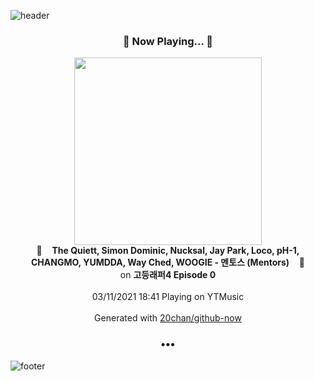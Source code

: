 ![header](https://capsule-render.vercel.app/api?type=wave&height=170&section=header&text=Hi.%20I'm%20SHIFT&fontColor=090707&fontAlignX=45&fontAlignY=65&fontSize=100)

<h3 align="center">🎵 Now Playing... 🎵</h3>
<p align="center">
  <a href="https://music.youtube.com/watch?v=62fRQxs1w48">
    <img width="300" src="https://lh3.googleusercontent.com/XTCJZU8hIdcJdQWne9NVGQsFEr_yOu-9IzrSzP8XX_fqxrftPIHi6tn7C18mBxuEEJROeMeHAWo7alU">
  </a>
  <br>
  🎵&nbsp&nbsp&nbsp <b>The Quiett, Simon Dominic, Nucksal, Jay Park, Loco, pH-1, CHANGMO, YUMDDA, Way Ched, WOOGIE - 멘토스 (Mentors)</b> &nbsp&nbsp&nbsp🎵
  <br>
  on <b>고등래퍼4 Episode 0</b>
  
  <br />
  <br />
  03/11/2021 18:41 Playing on YTMusic
  <br />
  <br />
  Generated with <a href="https://github.com/20chan/github-now">20chan/github-now</a>
</p>

<h3 align="center">•••</h3>

![footer](https://capsule-render.vercel.app/api?type=wave&height=150&section=footer)
